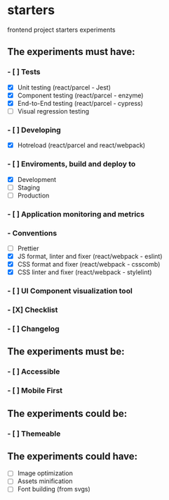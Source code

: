 # starters
frontend project starters experiments

## The experiments must have:

### - [ ] Tests
- [X] Unit testing (react/parcel - Jest)
- [X] Component testing  (react/parcel - enzyme)
- [X] End-to-End testing  (react/parcel - cypress)
- [ ] Visual regression testing

### - [ ] Developing
- [X] Hotreload (react/parcel and react/webpack)

### - [ ] Enviroments, build and deploy to
- [X] Development
- [ ] Staging
- [ ] Production

### - [ ] Application monitoring and metrics

### - Conventions
- [ ] Prettier
- [X] JS format, linter and fixer (react/webpack - eslint)
- [X] CSS format and fixer (react/webpack - csscomb)
- [X] CSS linter and fixer (react/webpack - stylelint)

### - [ ] UI Component visualization tool

### - [X] Checklist

### - [ ] Changelog

## The experiments must be:

### - [ ] Accessible

### - [ ] Mobile First

## The experiments could be:

### - [ ] Themeable

## The experiments could have:

- [ ] Image optimization
- [ ] Assets minification
- [ ] Font building (from svgs)
